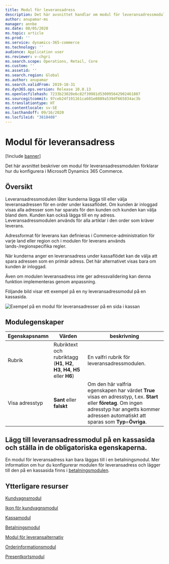 ```yaml
---
title: Modul för leveransadress
description: Det här avsnittet handlar om modul för leveransadressmodulen förklarar hur du konfigurera i Microsoft Dynamics 365 Commerce.
author: anupamar-ms
manager: annbe
ms.date: 08/05/2020
ms.topic: article
ms.prod: ''
ms.service: dynamics-365-commerce
ms.technology: ''
audience: Application user
ms.reviewer: v-chgri
ms.search.scope: Operations, Retail, Core
ms.custom: ''
ms.assetid: ''
ms.search.region: Global
ms.author: anupamar
ms.search.validFrom: 2019-10-31
ms.dyn365.ops.version: Release 10.0.13
ms.openlocfilehash: 7233b23020e6c82f39981d530095642902461807
ms.sourcegitcommit: 97ceb24f191161ca601e0889a539df665834ac3b
ms.translationtype: HT
ms.contentlocale: sv-SE
ms.lasthandoff: 09/16/2020
ms.locfileid: "3818408"
---
```

# <a name="shipping-address-module"></a>Modul för leveransadress

[!include [banner](includes/banner.md)]

Det här avsnittet beskriver om modul för leveransadressmodulen förklarar hur du konfigurera i Microsoft Dynamics 365 Commerce.

## <a name="overview"></a>Översikt

Leveransadressmodulen låter kunderna lägga till eller välja leveransadressen för en order under kassaflödet. Om kunden är inloggad visas alla adresser som har sparats för den kunden och kunden kan välja bland dem. Kunden kan också lägga till en ny adress. Leveransadressmodulen används för alla artiklar i den order som kräver leverans.

Adressformat för leverans kan definieras i Commerce-administration för varje land eller region och i modulen för leverans används lands-/regionspecifika regler.

När kunderna anger en leveransadress under kassaflödet kan de välja att spara adressen som en primär adress. Det här alternativet visas bara om kunden är inloggad.

Även om modulen leveransadress inte ger adressvalidering kan denna funktion implementeras genom anpassning.

Följande bild visar ett exempel på en ny leveransadressmodul på en kassasida.

![Exempel på en modul för leveransadresser på en sida i kassan](./media/ecommerce-shippingaddress.PNG)

## <a name="module-properties"></a>Modulegenskaper

| Egenskapsnamn | Värden | beskrivning |
|---------------|--------|-------------|
| Rubrik | Rubriktext och rubriktagg (**H1**, **H2**, **H3**, **H4**, **H5** eller **H6**) | En valfri rubrik för leveransadressmodulen. |
| Visa adresstyp | **Sant** eller **falskt** | Om den här valfria egenskapen har värdet **True** visas en adresstyp, t.ex. **Start** eller **företag**. Om ingen adresstyp har angetts kommer adressen automatiskt att sparas som **Typ**=**Övriga**. |

## <a name="add-a-shipping-address-module-to-a-checkout-page-and-set-the-required-properties"></a>Lägg till leveransadressmodul på en kassasida och ställa in de obligatoriska egenskaperna.

En modul för leveransadress kan bara läggas till i en betalningsmodul. Mer information om hur du konfigurerar modulen för leveransadress och lägger till den på en kassasida finns i [betalningsmodulen](add-checkout-module.md).

## <a name="additional-resources"></a>Ytterligare resurser

[Kundvagnsmodul](add-cart-module.md)

[Ikon för kundvagnsmodul](cart-icon-module.md)

[Kassamodul](add-checkout-module.md)

[Betalningsmodul](payment-module.md)

[Modul för leveransalternativ](delivery-options-module.md)

[Orderinformationsmodul](order-confirmation-module.md)

[Presentkortsmodul](add-giftcard.md)
